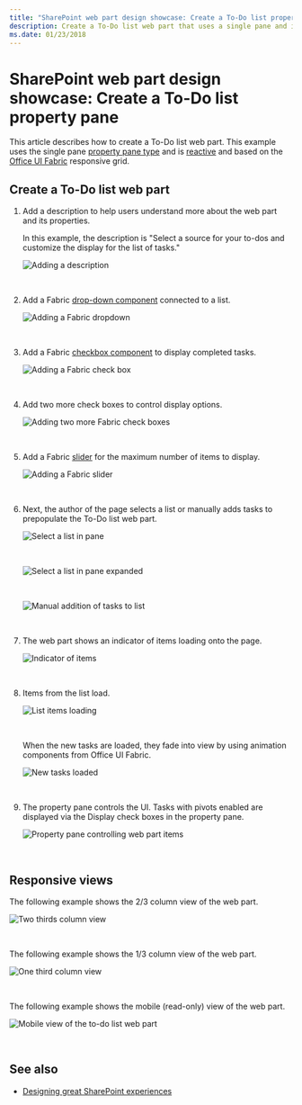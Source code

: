 ```yaml
---
title: "SharePoint web part design showcase: Create a To-Do list property pane"
description: Create a To-Do list web part that uses a single pane and is reactive.
ms.date: 01/23/2018 
---
```


# SharePoint web part design showcase: Create a To-Do list property pane

This article describes how to create a To-Do list web part. This example uses the single pane [property pane type](design-a-web-part.md) and is [reactive](reactive-and-nonreactive-web-parts.md) and based on the [Office UI Fabric](https://developer.microsoft.com/en-us/fabric) responsive grid.


## Create a To-Do list web part

1. Add a description to help users understand more about the web part and its properties.

	In this example, the description is "Select a source for your to-dos and customize the display for the list of tasks."
	
	![Adding a description](../images/design-showcase-01.png)

	<br/>

2. Add a Fabric [drop-down component](https://developer.microsoft.com/en-us/fabric#/components/dropdown) connected to a list.

	![Adding a Fabric dropdown](../images/design-showcase-02.png)

	<br/>

3. Add a Fabric [checkbox component](https://developer.microsoft.com/en-us/fabric#/components/checkbox) to display completed tasks.

	![Adding a Fabric check box](../images/design-showcase-03.png)

	<br/>

4. Add two more check boxes to control display options.

	![Adding two more Fabric check boxes](../images/design-showcase-04.png)

	<br/>

5. Add a Fabric [slider](https://developer.microsoft.com/en-us/fabric#/components/slider) for the maximum number of items to display.

	![Adding a Fabric slider](../images/design-showcase-05.png)

	<br/>

6. Next, the author of the page selects a list or manually adds tasks to prepopulate the To-Do list web part.

	![Select a list in pane](../images/design-showcase-06.png)

	<br/>

	![Select a list in pane expanded](../images/design-showcase-07.png)

	<br/>

	![Manual addition of tasks to list](../images/design-showcase-08.png)

	<br/>

7. The web part shows an indicator of items loading onto the page.

	![Indicator of items](../images/design-showcase-09.png)

	<br/>

8. Items from the list load.

	![List items loading](../images/design-showcase-10.png)

	<br/>

	When the new tasks are loaded, they fade into view by using animation components from Office UI Fabric.

	![New tasks loaded](../images/design-showcase-11.png)

	<br/>

9. The property pane controls the UI. Tasks with pivots enabled are displayed via the Display check boxes in the property pane. 

	![Property pane controlling web part items](../images/design-showcase-12.png)

	<br/>

## Responsive views

The following example shows the 2/3 column view of the web part.

![Two thirds column view](../images/design-showcase-13.png)

<br/>

The following example shows the 1/3 column view of the web part.

![One third column view](../images/design-showcase-14.png)

<br/>

The following example shows the mobile (read-only) view of the web part.

![Mobile view of the to-do list web part](../images/design-showcase-15.png)

<br/>

## See also

- [Designing great SharePoint experiences](design-guidance-overview.md)